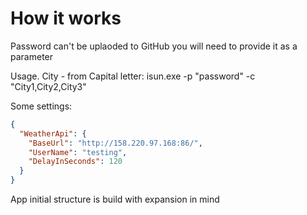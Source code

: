 # How it works

Password can't be uplaoded to GitHub you will need to provide it as a parameter

Usage. City - from Capital letter:
isun.exe -p "password" -c "City1,City2,City3"


Some settings:
```json
{
  "WeatherApi": {
    "BaseUrl": "http://158.220.97.168:86/",
    "UserName": "testing",
    "DelayInSeconds": 120
  }
}
```

App initial structure is build with expansion in mind

